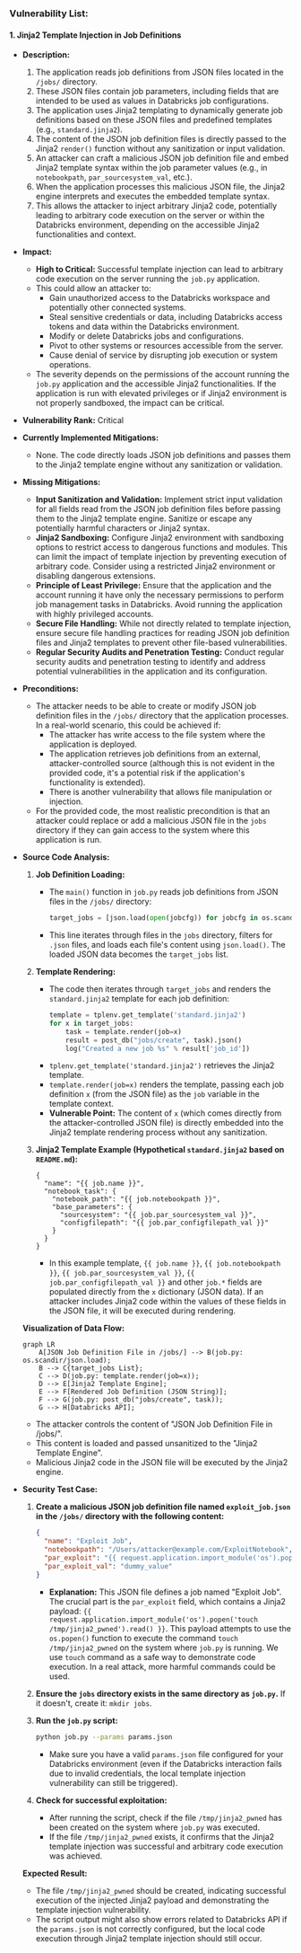 ### Vulnerability List:

#### 1. Jinja2 Template Injection in Job Definitions

- **Description:**
    1. The application reads job definitions from JSON files located in the `/jobs/` directory.
    2. These JSON files contain job parameters, including fields that are intended to be used as values in Databricks job configurations.
    3. The application uses Jinja2 templating to dynamically generate job definitions based on these JSON files and predefined templates (e.g., `standard.jinja2`).
    4. The content of the JSON job definition files is directly passed to the Jinja2 `render()` function without any sanitization or input validation.
    5. An attacker can craft a malicious JSON job definition file and embed Jinja2 template syntax within the job parameter values (e.g., in `notebookpath`, `par_sourcesystem_val`, etc.).
    6. When the application processes this malicious JSON file, the Jinja2 engine interprets and executes the embedded template syntax.
    7. This allows the attacker to inject arbitrary Jinja2 code, potentially leading to arbitrary code execution on the server or within the Databricks environment, depending on the accessible Jinja2 functionalities and context.

- **Impact:**
    - **High to Critical:** Successful template injection can lead to arbitrary code execution on the server running the `job.py` application.
    - This could allow an attacker to:
        - Gain unauthorized access to the Databricks workspace and potentially other connected systems.
        - Steal sensitive credentials or data, including Databricks access tokens and data within the Databricks environment.
        - Modify or delete Databricks jobs and configurations.
        - Pivot to other systems or resources accessible from the server.
        - Cause denial of service by disrupting job execution or system operations.
    - The severity depends on the permissions of the account running the `job.py` application and the accessible Jinja2 functionalities. If the application is run with elevated privileges or if Jinja2 environment is not properly sandboxed, the impact can be critical.

- **Vulnerability Rank:** Critical

- **Currently Implemented Mitigations:**
    - None. The code directly loads JSON job definitions and passes them to the Jinja2 template engine without any sanitization or validation.

- **Missing Mitigations:**
    - **Input Sanitization and Validation:** Implement strict input validation for all fields read from the JSON job definition files before passing them to the Jinja2 template engine. Sanitize or escape any potentially harmful characters or Jinja2 syntax.
    - **Jinja2 Sandboxing:** Configure Jinja2 environment with sandboxing options to restrict access to dangerous functions and modules. This can limit the impact of template injection by preventing execution of arbitrary code. Consider using a restricted Jinja2 environment or disabling dangerous extensions.
    - **Principle of Least Privilege:** Ensure that the application and the account running it have only the necessary permissions to perform job management tasks in Databricks. Avoid running the application with highly privileged accounts.
    - **Secure File Handling:** While not directly related to template injection, ensure secure file handling practices for reading JSON job definition files and Jinja2 templates to prevent other file-based vulnerabilities.
    - **Regular Security Audits and Penetration Testing:** Conduct regular security audits and penetration testing to identify and address potential vulnerabilities in the application and its configuration.

- **Preconditions:**
    - The attacker needs to be able to create or modify JSON job definition files in the `/jobs/` directory that the application processes. In a real-world scenario, this could be achieved if:
        - The attacker has write access to the file system where the application is deployed.
        - The application retrieves job definitions from an external, attacker-controlled source (although this is not evident in the provided code, it's a potential risk if the application's functionality is extended).
        - There is another vulnerability that allows file manipulation or injection.
    - For the provided code, the most realistic precondition is that an attacker could replace or add a malicious JSON file in the `jobs` directory if they can gain access to the system where this application is run.

- **Source Code Analysis:**
    1. **Job Definition Loading:**
       - The `main()` function in `job.py` reads job definitions from JSON files in the `/jobs/` directory:
         ```python
         target_jobs = [json.load(open(jobcfg)) for jobcfg in os.scandir('jobs') if(jobcfg.is_file() and jobcfg.path.endswith('.json'))]
         ```
       - This line iterates through files in the `jobs` directory, filters for `.json` files, and loads each file's content using `json.load()`. The loaded JSON data becomes the `target_jobs` list.

    2. **Template Rendering:**
       - The code then iterates through `target_jobs` and renders the `standard.jinja2` template for each job definition:
         ```python
         template = tplenv.get_template('standard.jinja2')
         for x in target_jobs:
             task = template.render(job=x)
             result = post_db("jobs/create", task).json()
             log("Created a new job %s" % result['job_id'])
         ```
       - `tplenv.get_template('standard.jinja2')` retrieves the Jinja2 template.
       - `template.render(job=x)` renders the template, passing each job definition `x` (from the JSON file) as the `job` variable in the template context.
       - **Vulnerable Point:** The content of `x` (which comes directly from the attacker-controlled JSON file) is directly embedded into the Jinja2 template rendering process without any sanitization.

    3. **Jinja2 Template Example (Hypothetical `standard.jinja2` based on `README.md`):**
       ```jinja
       {
         "name": "{{ job.name }}",
         "notebook_task": {
           "notebook_path": "{{ job.notebookpath }}",
           "base_parameters": {
             "sourcesystem": "{{ job.par_sourcesystem_val }}",
             "configfilepath": "{{ job.par_configfilepath_val }}"
           }
         }
       }
       ```
       - In this example template, `{{ job.name }}`, `{{ job.notebookpath }}`, `{{ job.par_sourcesystem_val }}`, `{{ job.par_configfilepath_val }}` and other `job.*` fields are populated directly from the `x` dictionary (JSON data). If an attacker includes Jinja2 code within the values of these fields in the JSON file, it will be executed during rendering.

    **Visualization of Data Flow:**

    ```mermaid
    graph LR
        A[JSON Job Definition File in /jobs/] --> B(job.py: os.scandir/json.load);
        B --> C{target_jobs List};
        C --> D(job.py: template.render(job=x));
        D --> E[Jinja2 Template Engine];
        E --> F[Rendered Job Definition (JSON String)];
        F --> G(job.py: post_db("jobs/create", task));
        G --> H[Databricks API];
    ```
    - The attacker controls the content of "JSON Job Definition File in /jobs/".
    - This content is loaded and passed unsanitized to the "Jinja2 Template Engine".
    - Malicious Jinja2 code in the JSON file will be executed by the Jinja2 engine.

- **Security Test Case:**
    1. **Create a malicious JSON job definition file named `exploit_job.json` in the `/jobs/` directory with the following content:**
       ```json
       {
         "name": "Exploit Job",
         "notebookpath": "/Users/attacker@example.com/ExploitNotebook",
         "par_exploit": "{{ request.application.import_module('os').popen('touch /tmp/jinja2_pwned').read() }}",
         "par_exploit_val": "dummy_value"
       }
       ```
       - **Explanation:** This JSON file defines a job named "Exploit Job". The crucial part is the `par_exploit` field, which contains a Jinja2 payload: `{{ request.application.import_module('os').popen('touch /tmp/jinja2_pwned').read() }}`. This payload attempts to use the `os.popen()` function to execute the command `touch /tmp/jinja2_pwned` on the system where `job.py` is running.  We use `touch` command as a safe way to demonstrate code execution. In a real attack, more harmful commands could be used.

    2. **Ensure the `jobs` directory exists in the same directory as `job.py`.** If it doesn't, create it: `mkdir jobs`.

    3. **Run the `job.py` script:**
       ```bash
       python job.py --params params.json
       ```
       - Make sure you have a valid `params.json` file configured for your Databricks environment (even if the Databricks interaction fails due to invalid credentials, the local template injection vulnerability can still be triggered).

    4. **Check for successful exploitation:**
       - After running the script, check if the file `/tmp/jinja2_pwned` has been created on the system where `job.py` was executed.
       - If the file `/tmp/jinja2_pwned` exists, it confirms that the Jinja2 template injection was successful and arbitrary code execution was achieved.

    **Expected Result:**
    - The file `/tmp/jinja2_pwned` should be created, indicating successful execution of the injected Jinja2 payload and demonstrating the template injection vulnerability.
    - The script output might also show errors related to Databricks API if the `params.json` is not correctly configured, but the local code execution through Jinja2 template injection should still occur.